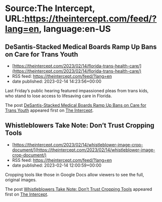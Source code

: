 # Source:The Intercept, URL:https://theintercept.com/feed/?lang=en, language:en-US

## DeSantis-Stacked Medical Boards Ramp Up Bans on Care for Trans Youth
 - [https://theintercept.com/2023/02/14/florida-trans-health-care/](https://theintercept.com/2023/02/14/florida-trans-health-care/)
 - RSS feed: https://theintercept.com/feed/?lang=en
 - date published: 2023-02-14 14:23:56+00:00

<p>Last Friday’s public hearing featured impassioned pleas from trans kids, who stand to lose access to lifesaving care in Florida.</p>
<p>The post <a href="https://theintercept.com/2023/02/14/florida-trans-health-care/" rel="nofollow">DeSantis-Stacked Medical Boards Ramp Up Bans on Care for Trans Youth</a> appeared first on <a href="https://theintercept.com" rel="nofollow">The Intercept</a>.</p>

## Whistleblowers Take Note: Don’t Trust Cropping Tools
 - [https://theintercept.com/2023/02/14/whistleblower-image-crop-document/](https://theintercept.com/2023/02/14/whistleblower-image-crop-document/)
 - RSS feed: https://theintercept.com/feed/?lang=en
 - date published: 2023-02-14 12:00:59+00:00

<p>Cropping tools like those in Google Docs allow viewers to see the full, original images.</p>
<p>The post <a href="https://theintercept.com/2023/02/14/whistleblower-image-crop-document/" rel="nofollow">Whistleblowers Take Note: Don’t Trust Cropping Tools</a> appeared first on <a href="https://theintercept.com" rel="nofollow">The Intercept</a>.</p>

